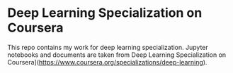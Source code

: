 # Deep Learning Specialization on Coursera

This repo contains my work for deep learning specialization. Jupyter notebooks and documents are taken from Deep Learning Specialization on Coursera](https://www.coursera.org/specializations/deep-learning).
